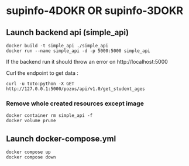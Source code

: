 # supinfo-4DOKR OR supinfo-3DOKR

## Launch backend api (simple_api)

```
docker build -t simple_api ./simple_api
docker run --name simple_api -d -p 5000:5000 simple_api
```

If the backend run it should throw an error on http://localhost:5000

Curl the endpoint to get data :

```
curl -u toto:python -X GET http://127.0.0.1:5000/pozos/api/v1.0/get_student_ages
```

### Remove whole created resources except image

```
docker container rm simple_api -f
docker volume prune
```

## Launch docker-compose.yml

```
docker compose up
docker compose down
```
